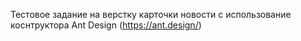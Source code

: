 Тестовое задание на верстку карточки новости с использование коснтруктора Ant Design (https://ant.design/)
